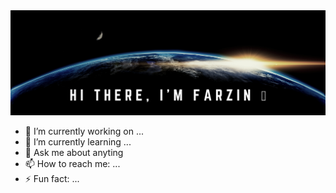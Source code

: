 <img alt="Hi there 👋" src="img/banner.svg" />





- 🔭 I’m currently working on ...
- 🌱 I’m currently learning ...
- 💬 Ask me about anyting
- 📫 How to reach me: ...
- ⚡ Fun fact: ...

